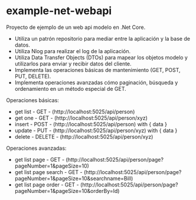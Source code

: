 # example-net-webapi

Proyecto de ejemplo de un web api modelo en .Net Core.
-	Utiliza un patrón repositorio para mediar entre la aplicación y la base de datos.
-	Utiliza Nlog para realizar el log de la aplicación.
-	Utiliza Data Transfer Objects (DTOs) para mapear los objetos modelo y utilizarlos para enviar y recibir datos del cliente.
-	Implementa las operaciones básicas de mantenimiento (GET, POST, PUT, DELETE).
-	Implementa operaciones avanzadas cómo paginación, búsqueda y ordenamiento en un método especial de GET.

Operaciones básicas:
-	get list - GET - (http://localhost:5025/api/person)
-	get one - GET - (http://localhost:5025/api/person/xyz)
-	insert - POST - (http://localhost:5025/api/person) with { data }
-	update - PUT - (http://localhost:5025/api/person/xyz) with { data }
-	delete - DELETE - (http://localhost:5025/api/person/xyz)

Operaciones avanzadas:
-	get list page - GET - (http://localhost:5025/api/person/page?pageNumber=1&pageSize=10)
-	get list page search - GET - (http://localhost:5025/api/person/page?pageNumber=1&pageSize=10&searchname=Bill)
-	get list page order - GET - (http://localhost:5025/api/person/page?pageNumber=1&pageSize=10&orderBy=Id)
